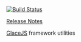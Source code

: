[![Build Status](https://travis-ci.org/glacejs/glace-utils.svg?branch=master)](https://travis-ci.org/glacejs/glace-utils)

[Release Notes](tutorial-release-notes.html)

[GlaceJS](https://glacejs.github.io/glace-core/) framework utilities
